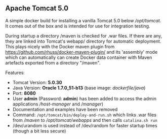## Apache Tomcat 5.0

A simple docker build for installing a vanilla Tomcat 5.0 below
*/opt/tomcat*. It comes out of the box and is intended for use for
integration testing.

During startup a directory /maven is checked for .war files. If there 
are any, they are linked into Tomcat's webapp/ directory for automatic
deployment. This plays nicely with the Docker maven plugin from 
https://github.com/rhuss/docker-maven-plugin/ and its 'assembly' mode which
can automatically can create Docker data container with Maven artefacts
exported from a directory "/maven".

Features:

* Tomcat Version: **5.0.30**
* Java Version: **Oracle 1.7.0_51-b13** (base image: *dockerfile/java*)
* Port: **8080**
* User **admin** (Password: **admin**) has been added to access the admin
  applications */host-manager* and */manager*)
* Documentation and examples have been removed
* Command: `/opt/tomcat/bin/deploy-and-run.sh` which links .war files from */maven* to 
  */opt/tomcat/webapps* and then calls `catalina.sh run`
* /dev/urandom is used instead of /dev/random for faster startup times
  (though a bit less secure)
